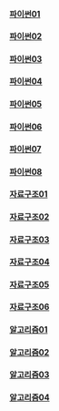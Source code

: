 #### [파이썬01](/python/python01.md)

#### [파이썬02](/python/python02.md)

#### [파이썬03](/python/python03.md)

#### [파이썬04](/python/python04.md)

#### [파이썬05](/python/python05.md)

#### [파이썬06](/python/python06.md)

#### [파이썬07](/python/python07.md)

#### [파이썬08](/python/python08.md)

#### [자료구조01](/python/%EC%9E%90%EB%A3%8C%EA%B5%AC%EC%A1%B001.md)

#### [자료구조02](/python/%EC%9E%90%EB%A3%8C%EA%B5%AC%EC%A1%B002.md)

#### [자료구조03](/python/%EC%9E%90%EB%A3%8C%EA%B5%AC%EC%A1%B003.md)

#### [자료구조04](/python/%EC%9E%90%EB%A3%8C%EA%B5%AC%EC%A1%B004.md)

#### [자료구조05](/python/%EC%9E%90%EB%A3%8C%EA%B5%AC%EC%A1%B005.md)

#### [자료구조06](/python/%EC%9E%90%EB%A3%8C%EA%B5%AC%EC%A1%B006.md)

#### [알고리즘01](/python/%EC%95%8C%EA%B3%A0%EB%A6%AC%EC%A6%9801.md)

#### [알고리즘02](/python/%EC%95%8C%EA%B3%A0%EB%A6%AC%EC%A6%9802.md)

#### [알고리즘03](/python/%EC%95%8C%EA%B3%A0%EB%A6%AC%EC%A6%9803.md)

#### [알고리즘04](/python/%EC%95%8C%EA%B3%A0%EB%A6%AC%EC%A6%9804.md)



